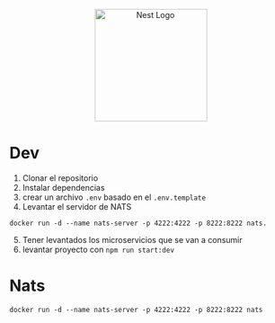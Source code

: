 <p align="center">
  <a href="http://nestjs.com/" target="blank"><img src="https://nestjs.com/img/logo-small.svg" width="200" alt="Nest Logo" /></a>
</p>

# Dev

1. Clonar el repositorio
2. Instalar dependencias
3. crear un archivo `.env` basado en el `.env.template`
4. Levantar el servidor de NATS

```
docker run -d --name nats-server -p 4222:4222 -p 8222:8222 nats.
```

5. Tener levantados los microservicios que se van a consumir
6. levantar proyecto con `npm run start:dev`

# Nats

```
docker run -d --name nats-server -p 4222:4222 -p 8222:8222 nats
```
